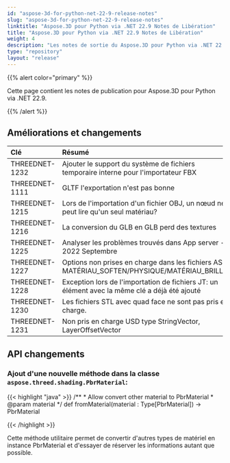 ```yaml
---
id: "aspose-3d-for-python-net-22-9-release-notes"
slug: "aspose-3d-for-python-net-22-9-release-notes"
linktitle: "Aspose.3D pour Python via .NET 22.9 Notes de Libération"
title: "Aspose.3D pour Python via .NET 22.9 Notes de Libération"
weight: 4
description: "Les notes de sortie du Aspose.3D pour Python via .NET 22.9."
type: "repository"
layout: "release"
---
```

{{% alert color="primary" %}}

Cette page contient les notes de publication pour Aspose.3D pour Python via .NET 22.9.

{{% /alert %}}
## **Améliorations et changements**

|**Clé**|**Résumé**|**Catégorie**|
|:- |:- |:- |
|THREEDNET-1232 |Ajouter le support du système de fichiers temporaire interne pour l'importateur FBX|Amélioration|
|THREEDNET-1111 |GLTF l'exportation n'est pas bonne|Fixation de bogue|
|THREEDNET-1215 |Lors de l'importation d'un fichier OBJ, un nœud ne peut lire qu'un seul matériau?|Fixation de bogue|
|THREEDNET-1216 |La conversion du GLB en GLB perd des textures|Fixation de bogue|
|THREEDNET-1225 |Analyser les problèmes trouvés dans App server - 2022 Septembre|Fixation de bogue|
|THREEDNET-1227 |Options non prises en charge dans les fichiers ASE: MATÉRIAU_SOFTEN/PHYSIQUE/MATÉRIAU_BRILLES|Fixation de bogue|
|THREEDNET-1228 |Exception lors de l'importation de fichiers JT: un élément avec la même clé a déjà été ajouté|Fixation de bogue|
|THREEDNET-1230 |Les fichiers STL avec quad face ne sont pas pris en charge.|Fixation de bogue|
|THREEDNET-1231 |Non pris en charge USD type StringVector, LayerOffsetVector|Fixation de bogue|


## API changements ##


### Ajout d'une nouvelle méthode dans la classe `aspose.threed.shading.PbrMaterial`:

{{< highlight "java" >}}
    /**
     * Allow convert other material to PbrMaterial
     * @param material 
     */
    def fromMaterial(material : Type[PbrMaterial]) -> PbrMaterial

{{< /highlight >}}


Cette méthode utilitaire permet de convertir d'autres types de matériel en instance PbrMaterial et d'essayer de réserver les informations autant que possible.


